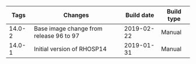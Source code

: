 | Tags | Changes | Build date | Build type |
| ---- | ------- | ---------- | ---------- |
| 14.0-2 | Base image change from release 96 to 97 | 2019-02-22 | Manual |
| 14.0-1 | Initial version of RHOSP14 | 2019-01-31 | Manual |
